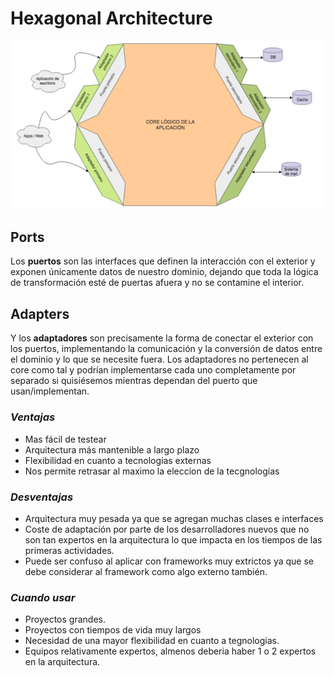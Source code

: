 # Hexagonal Architecture

<img src="./imgs/hexag-architecture.png">

## Ports

Los **puertos** son las interfaces que definen la interacción con el exterior y exponen únicamente datos de nuestro dominio, dejando que toda la lógica de transformación esté de puertas afuera y no se contamine el interior.

## Adapters

Y los **adaptadores** son precisamente la forma de conectar el exterior con los puertos, implementando la comunicación y la conversión de datos entre el dominio y lo que se necesite fuera. Los adaptadores no pertenecen al core como tal y podrían implementarse cada uno completamente por separado si quisiésemos mientras dependan del puerto que usan/implementan.

### _Ventajas_
* Mas fácil de testear
* Arquitectura más mantenible a largo plazo
* Flexibilidad en cuanto a tecnologías externas
* Nos permite retrasar al maximo la eleccion de la tecgnologías

### _Desventajas_
* Arquitectura muy pesada ya que se agregan muchas clases e interfaces
* Coste de adaptación por parte de los desarrolladores nuevos que no son tan expertos en la arquitectura lo que impacta en los tiempos de las primeras actividades.
* Puede ser confuso al aplicar con frameworks muy extrictos ya que se debe considerar al framework como algo externo también.


### _Cuando usar_
* Proyectos grandes.
* Proyectos con tiempos de vida muy largos
* Necesidad de una mayor flexibilidad en cuanto a tegnologias.
* Equipos relativamente expertos, almenos deberia haber 1 o 2 expertos en la arquitectura.
